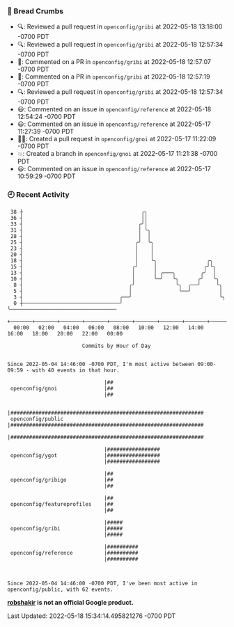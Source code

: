 ### 🍞 Bread Crumbs

 * 🔍: Reviewed a pull request in  `openconfig/gribi` at 2022-05-18 13:18:00 -0700 PDT
 * 🔍: Reviewed a pull request in  `openconfig/gribi` at 2022-05-18 12:57:34 -0700 PDT
 * 💬: Commented on a PR in  `openconfig/gribi` at 2022-05-18 12:57:07 -0700 PDT
 * 💬: Commented on a PR in  `openconfig/gribi` at 2022-05-18 12:57:19 -0700 PDT
 * 🔍: Reviewed a pull request in  `openconfig/gribi` at 2022-05-18 12:57:34 -0700 PDT
 * 😃: Commented on an issue in `openconfig/reference` at 2022-05-18 12:54:24 -0700 PDT
 * 😃: Commented on an issue in `openconfig/reference` at 2022-05-17 11:27:39 -0700 PDT
 * ✍🏼: Created a pull request in `openconfig/gnoi` at 2022-05-17 11:22:09 -0700 PDT
 * 💥: Created a branch in `openconfig/gnoi` at 2022-05-17 11:21:38 -0700 PDT
 * 😃: Commented on an issue in `openconfig/reference` at 2022-05-17 10:59:29 -0700 PDT

### 🕘 Recent Activity
```
 38 ┼                                      ╭╮
 36 ┤                                      ││
 33 ┤                                     ╭╯│
 31 ┤                                     │ ╰╮
 28 ┤                                     │  │
 25 ┤                                    ╭╯  ╰╮
 23 ┤                                    │    │
 20 ┤                                    │    │
 18 ┤                                    │    ╰╮                ╭╮
 15 ┤                                   ╭╯     │               ╭╯╰╮
 13 ┤                                   │      │ ╭───╮        ╭╯  │
 10 ┤                                   │      ╰─╯   ╰╮      ╭╯   ╰╮
  8 ┤                                  ╭╯             ╰╮  ╭──╯     ╰╮
  5 ┤                                  │               ╰──╯         │
  3 ┤                               ╭──╯                            ╰╮
  0 ┼───────────────────────────────╯                                ╰──────────────────────────────────
    +───────+───────+───────+───────+───────+───────+───────+───────+───────+───────+───────+───────+────
  00:00   02:00   04:00   06:00   08:00   10:00   12:00   14:00   16:00   18:00   20:00   22:00   00:00   

						Commits by Hour of Day


Since 2022-05-04 14:46:00 -0700 PDT, I'm most active between 09:00-09:59 - with 40 events in that hour.

```



```
                               |##
 openconfig/gnoi               |##
                               |##

                               |##############################################################
 openconfig/public             |##############################################################
                               |##############################################################

                               |#################
 openconfig/ygot               |#################
                               |#################

                               |##
 openconfig/gribigo            |##
                               |##

                               |##
 openconfig/featureprofiles    |##
                               |##

                               |#####
 openconfig/gribi              |#####
                               |#####

                               |##########
 openconfig/reference          |##########
                               |##########



Since 2022-05-04 14:46:00 -0700 PDT, I've been most active in openconfig/public, with 62 events.

```
**[robshakir](mailto:robjs@google.com) is not an official Google product.**  


Last Updated: 2022-05-18 15:34:14.495821276 -0700 PDT
